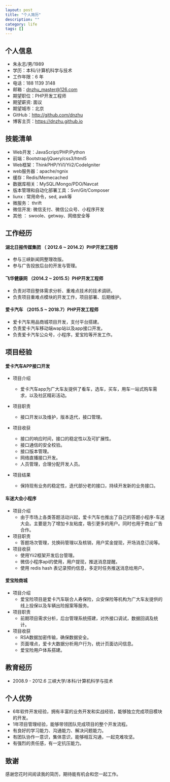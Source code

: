 ```yaml
---
layout: post
title: "个人简历"
description: ""
category: life
tags: []
---
```


## 个人信息

- 朱永志/男/1989
- 学历：本科/计算机科学与技术 
- 工作年限：6 年
- 电话：188 1139 3148
- 邮箱：dnzhu_master@126.com
- 期望职位：PHP开发工程师
- 期望薪资: 面议
- 期望城市：北京
- GitHub：http://github.com/dnzhu
- 博客主页：https://dnzhu.github.io

## 技能清单

- Web开发：JavaScript/PHP/Python
- 前端：Bootstrap/jQuery/css3/html5
- Web框架：ThinkPHP/Yii1/Yii2/CodeIgniter
- web服务器：apache/ngnix
- 缓存：Redis/Memecached
- 数据库相关：MySQL/Mongo/PDO/Navcat
- 版本管理和自动化部署工具：Svn/Git/Composer 
- liunx : 常用命令，sed, awk等
- 微服务： thrift 
- 微信开发: 微信支付、微信公众号、小程序开发
- 其他 ： swoole、getway、网络安全等

## 工作经历

#### 湖北日报传媒集团 （ 2012.6 ~ 2014.2）PHP开发工程师

- 参与三峡新闻网整理改版。
- 参与广告投放后台的开发与管理。

#### 飞华健康网 （2014.2 ~ 2015.5）PHP开发工程师

- 负责对项目整体需求分析、重难点技术的技术调研。
- 负责项目重难点模块的开发工作，项目部署、后期维护。

#### 爱卡汽车 （2015.5 ~ 2018.7）PHP开发工程师

- 爱卡汽车用品商城项目开发，支付平台搭建。
- 负责爱卡汽车移动端wap站以及app接口开发。
- 负责爱卡汽车公众号，小程序，爱宝险等开发工作。

## 项目经验

#### 爱卡汽车APP接口开发

- 项目介绍
    - 爱卡汽车app为广大车友提供了看车，选车，买车，用车一站式购车需求，以及社区精彩活动。
- 项目职责
    - 接口开发以及维护，版本迭代，接口管理。
- 项目收获
    - 接口的响应时间，接口的稳定性以及可扩展性。
    - 接口通信的安全校验。
    - 接口版本管理。
    - 网络直播接口开发。
    - 人员管理，合理分配开发人员。 

- 项目结果
   - 保持现有业务的稳定性，迭代部分老的接口，持续开发新的业务接口。
   
#### 车迷大会小程序

- 项目介绍
  - 由于市场上各类答题活动兴起，爱卡汽车也推出了自己的答题小程序-车迷大会。主要是为了增加卡友粘度，吸引更多的用户。同时也用于商业广告合作。
- 项目职责
  - 答题场次管理，兑换码管理以及核销，用户奖金提现，开场消息订阅等。
- 项目收获
  - 使用Yii2框架开发后台管理。
  - 微信小程序api的使用，用户提现，推送消息提醒。
  - 使用 redis hash 表记录预约信息，多定时任务推送消息给用户。

#### 爱宝险商城

- 项目介绍
  -  爱宝险项目是爱卡汽车联合人寿保险，众安保险等机构为广大车友提供的线上投保以及车辆出险报案等服务。
- 项目职责
  - 前期项目需求分析，后台管理系统搭建，对外接口调试，数据回调及统计。
- 项目收获
  - RSA数据加密传输，确保数据安全。
  - 页面埋点，爱卡大数据分析用户行为，统计页面访问信息。
  - 爱宝险用户体系搭建。

## 教育经历

- 2008.9 - 2012.6 三峡大学/本科/计算机科学与技术

## 个人优势

- 6年软件开发经验，拥有丰富的业务开发和实战经验，能够独立完成项目模块的开发。
- 1年项目管理经验，能够带领团队完成项目的整个开发流程。
- 有良好的学习能力、沟通能力、解决问题能力。
- 有团队协作一意识，集体意识，能够相互沟通，一起克难攻坚。
- 有强烈的责任感，有一定抗压能力。

## 致谢

感谢您花时间阅读我的简历，期待能有机会和您一起工作。






